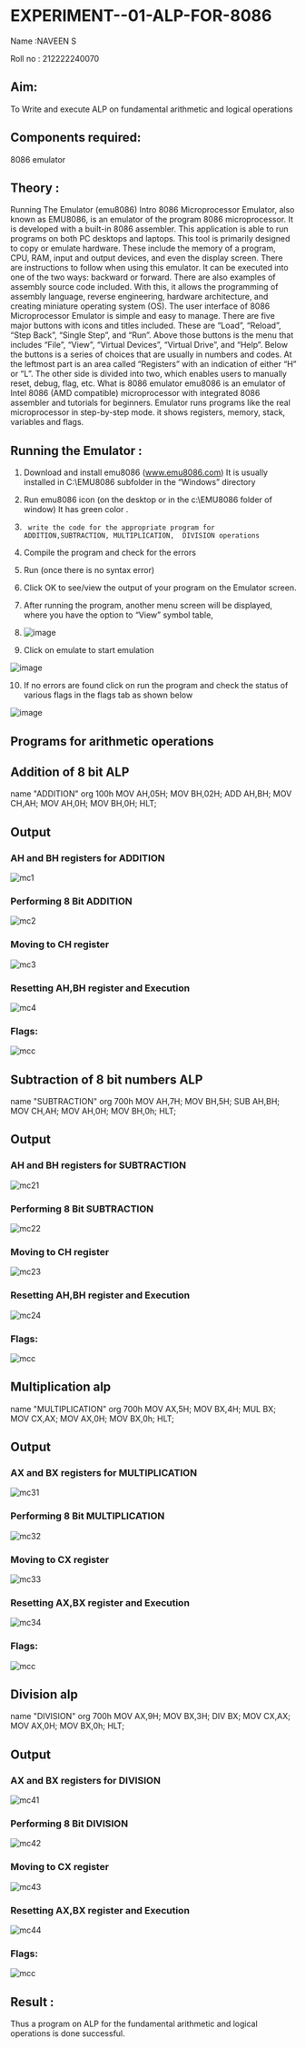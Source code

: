 # EXPERIMENT--01-ALP-FOR-8086

Name :NAVEEN S

Roll no : 212222240070




## Aim: 
To Write and execute ALP on fundamental arithmetic and logical operations

## Components required: 
8086  emulator 

## Theory :

Running The Emulator (emu8086) Intro 8086 Microprocessor Emulator, also known as EMU8086, is an emulator of the program 8086 microprocessor. It is developed with a built-in 8086 assembler. This application is able to run programs on both PC desktops and laptops. This tool is primarily designed to copy or emulate hardware. These include the memory of a program, CPU, RAM, input and output devices, and even the display screen. There are instructions to follow when using this emulator. It can be executed into one of the two ways: backward or forward. There are also examples of assembly source code included. With this, it allows the programming of assembly language, reverse engineering, hardware architecture, and creating miniature operating system (OS). The user interface of 8086 Microprocessor Emulator is simple and easy to manage. There are five major buttons with icons and titles included. These are “Load”, “Reload”, “Step Back”, “Single Step”, and “Run”. Above those buttons is the menu that includes “File”, “View”, “Virtual Devices”, “Virtual Drive”, and “Help”. Below the buttons is a series of choices that are usually in numbers and codes. At the leftmost part is an area called “Registers” with an indication of either “H” or “L”. The other side is divided into two, which enables users to manually reset, debug, flag, etc. What is 8086 emulator emu8086 is an emulator of Intel 8086 (AMD compatible) microprocessor with integrated 8086 assembler and tutorials for beginners. Emulator runs programs like the real microprocessor in step-by-step mode. it shows registers, memory, stack, variables and flags.



 ## Running the Emulator :
 
1.	Download and install emu8086 (www.emu8086.com) It is usually installed in C:\EMU8086 subfolder in the “Windows” directory

2.	  Run  emu8086 icon (on the desktop or in the c:\EMU8086 folder of window) It has green color .

3.		write the code for the appropriate program for ADDITION,SUBTRACTION, MULTIPLICATION,  DIVISION operations 

4.	 Compile the program and check for the errors 

5.	Run (once there is no syntax error) 

6.	Click OK to see/view the output of your program on the Emulator screen. 

7.	After running the program, another menu screen will be displayed, where you have the option to “View” symbol table,

8.	![image](https://user-images.githubusercontent.com/36288975/189273263-d65baae9-4b8f-4723-afb3-c0ffa4052b04.png)


9.	Click on emulate to start emulation 

![image](https://user-images.githubusercontent.com/36288975/189273273-9bb36ec1-e2e8-4892-8d35-37707332bfdc.png)

10.	If no errors are found click on run the program and check the status of various flags in the flags tab as shown below 

![image](https://user-images.githubusercontent.com/36288975/189273277-113a2a33-4a40-4ff8-95a5-ecd3a1f504fe.png)

## Programs for arithmetic  operations

## Addition  of 8 bit ALP 

name "ADDITION"
org 100h
MOV AH,05H;
MOV BH,02H;
ADD AH,BH;
MOV CH,AH;
MOV AH,0H; 
MOV BH,0H;
HLT;


## Output  
### AH and BH registers for ADDITION
![mc1](https://user-images.githubusercontent.com/94154683/189403970-96ba85d7-0179-48bc-91de-e1d4fa33d4f5.jpeg)
### Performing 8 Bit ADDITION
![mc2](https://user-images.githubusercontent.com/94154683/189403964-fdea6abc-95d5-4cd0-b56b-1ab0297f45c5.jpeg)
### Moving to CH register
![mc3](https://user-images.githubusercontent.com/94154683/189403952-c619ed22-a9aa-4e50-ba80-2e53ea29cd18.jpeg)
### Resetting AH,BH register and Execution
![mc4](https://user-images.githubusercontent.com/94154683/189404217-18be4c6e-4133-4d48-ba71-3a686c0e03a1.jpeg)
### Flags:
![mcc](https://user-images.githubusercontent.com/94154683/189404757-b2c0bfed-23ec-4894-9c25-479445c9d934.jpeg)

## Subtraction   of 8 bit numbers  ALP 

name "SUBTRACTION"
org 700h
MOV AH,7H;
MOV BH,5H;
SUB AH,BH;
MOV CH,AH;
MOV AH,0H;
MOV BH,0h;
HLT;


## Output  
### AH and BH registers for SUBTRACTION
![mc21](https://user-images.githubusercontent.com/94154683/189404321-ba33c32e-c1f1-4957-b428-8632d2011110.jpeg)
### Performing 8 Bit SUBTRACTION
![mc22](https://user-images.githubusercontent.com/94154683/189404348-a83d7059-677b-45a1-93c4-b3670212817c.jpeg)
### Moving to CH register
![mc23](https://user-images.githubusercontent.com/94154683/189404378-59916647-d716-41d4-bf06-f80dc549b8af.jpeg)
### Resetting AH,BH register and Execution
![mc24](https://user-images.githubusercontent.com/94154683/189404416-4eec04b7-095d-44a0-af0c-08d0d09dea95.jpeg)
### Flags:
![mcc](https://user-images.githubusercontent.com/94154683/189404757-b2c0bfed-23ec-4894-9c25-479445c9d934.jpeg)


## Multiplication alp 

name "MULTIPLICATION"
org 700h
MOV AX,5H;
MOV BX,4H;
MUL BX;
MOV CX,AX;
MOV AX,0H;
MOV BX,0h;
HLT;

## Output  
### AX and BX registers for MULTIPLICATION
![mc31](https://user-images.githubusercontent.com/94154683/189404593-82040e4d-d826-4537-9631-c3c18c0d0a65.jpeg)
### Performing 8 Bit MULTIPLICATION
![mc32](https://user-images.githubusercontent.com/94154683/189404609-69996427-b408-4320-a122-157945cebfa1.jpeg)
### Moving to CX register
![mc33](https://user-images.githubusercontent.com/94154683/189404631-2577e6c0-a5ff-44ec-a2cd-4d0f24adc13f.jpeg)
### Resetting AX,BX register and Execution
![mc34](https://user-images.githubusercontent.com/94154683/189404659-e5e8c1fc-9223-4084-808a-0e8b4f61c956.jpeg)
### Flags:
![mcc](https://user-images.githubusercontent.com/94154683/189404757-b2c0bfed-23ec-4894-9c25-479445c9d934.jpeg)



## Division alp 

name "DIVISION"
org 700h
MOV AX,9H;
MOV BX,3H;
DIV BX;
MOV CX,AX;
MOV AX,0H;
MOV BX,0h;
HLT;

## Output  
### AX and BX registers for DIVISION
![mc41](https://user-images.githubusercontent.com/94154683/189405086-57e7e388-3b1c-4b08-9868-3d6533b19f5c.jpeg)
### Performing 8 Bit DIVISION
![mc42](https://user-images.githubusercontent.com/94154683/189405115-fb26c155-fc90-4578-8733-56c3c6818a8d.jpeg)
### Moving to CX register
![mc43](https://user-images.githubusercontent.com/94154683/189405131-c25a35d2-a788-4c2b-b3f2-af681bab8883.jpeg)
### Resetting AX,BX register and Execution
![mc44](https://user-images.githubusercontent.com/94154683/189405141-e296f15d-0e5c-4354-8bcd-987c033ab316.jpeg)
### Flags:
![mcc](https://user-images.githubusercontent.com/94154683/189404757-b2c0bfed-23ec-4894-9c25-479445c9d934.jpeg)

## Result :
Thus a program on ALP for the fundamental arithmetic and logical operations is done successful.
 








